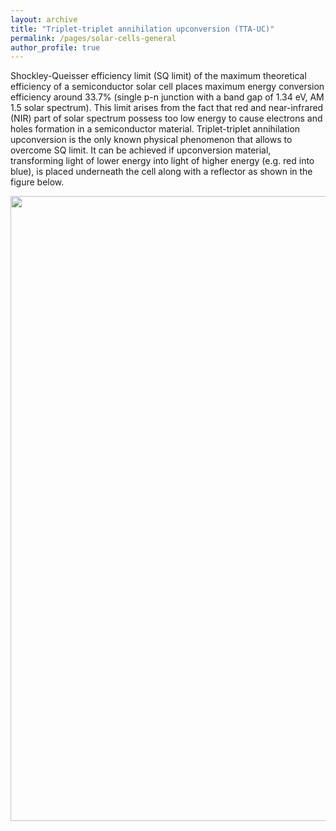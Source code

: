 ```yaml
---
layout: archive
title: "Triplet-triplet annihilation upconversion (TTA-UC)"
permalink: /pages/solar-cells-general
author_profile: true
---
```

Shockley-Queisser efficiency limit (SQ limit) of the maximum theoretical efficiency of a semiconductor solar cell places maximum energy conversion efficiency around 33.7% (single p-n junction with a band gap of 1.34 eV, AM 1.5 solar spectrum).  This limit arises from the fact that red and near-infrared (NIR) part of solar spectrum possess too low energy to cause electrons and holes formation in a semiconductor material. Triplet-triplet annihilation upconversion is the only known physical phenomenon that allows to overcome SQ limit. It can be achieved if upconversion material, transforming light of lower energy into light of higher energy (e.g. red into blue), is placed underneath the cell along with a reflector as shown in the figure below.

<div style="text-align:center"><img src="https://mihafil.github.io/academic/images/solar-cell.jpg" style="width:1000px;height:auto"></div>

